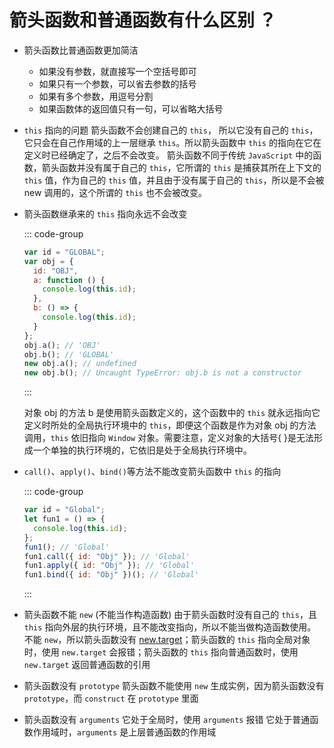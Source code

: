 # 箭头函数和普通函数有什么区别 ？

<article-info/>

- 箭头函数比普通函数更加简洁
  - 如果没有参数，就直接写一个空括号即可
  - 如果只有一个参数，可以省去参数的括号
  - 如果有多个参数，用逗号分割
  - 如果函数体的返回值只有一句，可以省略大括号
- `this` 指向的问题
  箭头函数不会创建自己的 `this`， 所以它没有自己的 `this`，它只会在自己作用域的上一层继承 `this`。所以箭头函数中 `this` 的指向在它在定义时已经确定了，之后不会改变。
  箭头函数不同于传统 `JavaScript` 中的函数，箭头函数并没有属于⾃⼰的 `this`，它所谓的 `this` 是捕获其所在上下⽂的 `this` 值，作为⾃⼰的 `this` 值，并且由于没有属于⾃⼰的 `this`，所以是不会被 new 调⽤的，这个所谓的 `this` 也不会被改变。
- 箭头函数继承来的 `this` 指向永远不会改变

  ::: code-group

  ```js
  var id = "GLOBAL";
  var obj = {
    id: "OBJ",
    a: function () {
      console.log(this.id);
    },
    b: () => {
      console.log(this.id);
    }
  };
  obj.a(); // 'OBJ'
  obj.b(); // 'GLOBAL'
  new obj.a(); // undefined
  new obj.b(); // Uncaught TypeError: obj.b is not a constructor
  ```

  :::

  对象 obj 的方法 b 是使用箭头函数定义的，这个函数中的 `this` 就永远指向它定义时所处的全局执行环境中的 `this`，即便这个函数是作为对象 obj 的方法调用，`this` 依旧指向 `Window` 对象。<el-text size="large" type="success">需要注意，定义对象的大括号{ }是无法形成一个单独的执行环境的，它依旧是处于全局执行环境中。</el-text>

- `call()`、`apply()`、`bind()`等方法不能改变箭头函数中 `this` 的指向

  ::: code-group

  ```js
  var id = "Global";
  let fun1 = () => {
    console.log(this.id);
  };
  fun1(); // 'Global'
  fun1.call({ id: "Obj" }); // 'Global'
  fun1.apply({ id: "Obj" }); // 'Global'
  fun1.bind({ id: "Obj" })(); // 'Global'
  ```

  :::

- 箭头函数不能 `new` (不能当作构造函数)
  由于箭头函数时没有自己的 `this`，且 `this` 指向外层的执行环境，且不能改变指向，所以不能当做构造函数使用。
  不能 `new`，所以箭头函数没有 [new.target](http://new.target)；箭头函数的 `this` 指向全局对象时，使用 `new.target` 会报错；箭头函数的 `this` 指向普通函数时，使用 `new.target` 返回普通函数的引用
- 箭头函数没有 `prototype`
  箭头函数不能使用 `new` 生成实例，因为箭头函数没有 `prototype`，而 `construct` 在 `prototype` 里面
- 箭头函数没有 `arguments`
  它处于全局时，使用 `arguments` 报错
  它处于普通函数作用域时，`arguments` 是上层普通函数的作用域
